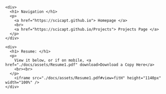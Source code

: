 <html>
  <meta http-equiv="X-UA-Compatible" content="IE=edge">
  <meta name="viewport" content="width=device-width, initial-scale=1, user-scalable=0">
  <body>

    <div>
      <h1> Navigation </h1>
      <p>
        <a href="https://scicapt.github.io"> Homepage </a>
        <br>
        <a href="https://scicapt.github.io/Projects"> Projects Page </a>
      </p>
    </div>
    
    <div>
      <h1> Resume: </h1>
      <p>
        View it below, or if on mobile, <a href="./docs/assets/Resume1.pdf" download>Download a Copy Here</a>
        <br><br>
      </p>
        <iframe src="./docs/assets/Resume1.pdf#view=fitH" height="1140px" width="100%" />
    </div>

  </body>
</html>
